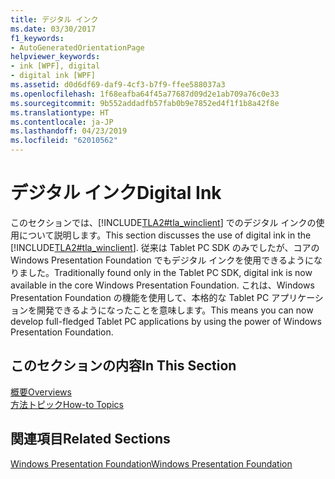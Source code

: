 ```yaml
---
title: デジタル インク
ms.date: 03/30/2017
f1_keywords:
- AutoGeneratedOrientationPage
helpviewer_keywords:
- ink [WPF], digital
- digital ink [WPF]
ms.assetid: d0d6df69-daf9-4cf3-b7f9-ffee588037a3
ms.openlocfilehash: 1f68eafba64f45a77687d09d2e1ab709a76c0e33
ms.sourcegitcommit: 9b552addadfb57fab0b9e7852ed4f1f1b8a42f8e
ms.translationtype: HT
ms.contentlocale: ja-JP
ms.lasthandoff: 04/23/2019
ms.locfileid: "62010562"
---
```

# <a name="digital-ink"></a><span data-ttu-id="1e17c-102">デジタル インク</span><span class="sxs-lookup"><span data-stu-id="1e17c-102">Digital Ink</span></span>
<span data-ttu-id="1e17c-103">このセクションでは、[!INCLUDE[TLA2#tla_winclient](../../../../includes/tla2sharptla-winclient-md.md)] でのデジタル インクの使用について説明します。</span><span class="sxs-lookup"><span data-stu-id="1e17c-103">This section discusses the use of digital ink in the [!INCLUDE[TLA2#tla_winclient](../../../../includes/tla2sharptla-winclient-md.md)].</span></span> <span data-ttu-id="1e17c-104">従来は Tablet PC SDK のみでしたが、コアの Windows Presentation Foundation でもデジタル インクを使用できるようになりました。</span><span class="sxs-lookup"><span data-stu-id="1e17c-104">Traditionally found only in the Tablet PC SDK, digital ink is now available in the core Windows Presentation Foundation.</span></span> <span data-ttu-id="1e17c-105">これは、Windows Presentation Foundation の機能を使用して、本格的な Tablet PC アプリケーションを開発できるようになったことを意味します。</span><span class="sxs-lookup"><span data-stu-id="1e17c-105">This means you can now develop full-fledged Tablet PC applications by using the power of Windows Presentation Foundation.</span></span>  
  
## <a name="in-this-section"></a><span data-ttu-id="1e17c-106">このセクションの内容</span><span class="sxs-lookup"><span data-stu-id="1e17c-106">In This Section</span></span>  
 [<span data-ttu-id="1e17c-107">概要</span><span class="sxs-lookup"><span data-stu-id="1e17c-107">Overviews</span></span>](digital-ink-overviews.md)  
  [<span data-ttu-id="1e17c-108">方法トピック</span><span class="sxs-lookup"><span data-stu-id="1e17c-108">How-to Topics</span></span>](digital-ink-how-to-topics.md)  
  
## <a name="related-sections"></a><span data-ttu-id="1e17c-109">関連項目</span><span class="sxs-lookup"><span data-stu-id="1e17c-109">Related Sections</span></span>  
 [<span data-ttu-id="1e17c-110">Windows Presentation Foundation</span><span class="sxs-lookup"><span data-stu-id="1e17c-110">Windows Presentation Foundation</span></span>](../index.md)

